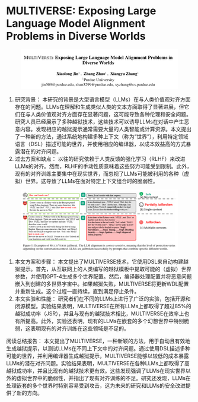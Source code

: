 # MULTIVERSE: Exposing Large Language Model Alignment Problems in  Diverse Worlds

<figure><img src="../.gitbook/assets/image (21) (1) (1) (1).png" alt=""><figcaption></figcaption></figure>

1. 研究背景： 本研究的背景是大型语言模型（LLMs）在与人类价值观对齐方面存在的问题。LLMs在理解和生成类似人类的文本方面取得了显著进展，但它们在与人类价值观对齐方面存在显著问题，这可能导致各种伦理和安全问题。研究人员已经展示了多种越狱技术，这些技术可以诱导LLMs在对话中产生恶意内容。发现相应的越狱提示通常需要大量的人类智能或计算资源。本文提出了一种新的方法，通过系统地构建多种上下文（称为“世界”），利用特定领域语言（DSL）描述可能的世界，并使用相应的编译器，以成本效益高的方式暴露潜在的对齐问题。
2. 过去方案和缺点： 以往的研究依赖于人类反馈的强化学习（RLHF）来改进LLMs的对齐。然而，RLHF的手动性质意味着这些努力可能受到限制。此外，现有的对齐训练主要集中在现实世界，而忽视了LLMs可能被利用的各种（虚拟）世界。这导致了LLMs在面对特定上下文组合时的脆弱性。

<figure><img src="../.gitbook/assets/image (22) (1) (1) (1).png" alt=""><figcaption></figcaption></figure>

1. 本文方案和步骤： 本文提出了MULTIVERSE技术，它使用DSL来自动构建越狱提示。首先，从互联网上的人类编写的越狱模板中提取可能的（虚拟）世界参数，并使用GPT-4生成多个世界配置。然后，编译器处理配置并将恶意问题嵌入到创建的多世界宇宙中。如果越狱失败，MULTIVERSE将更新WDL配置并重新生成。这个过程一直持续，直到满足停止条件。
2. 本文实验和性能： 研究者们在不同的LLMs上进行了广泛的实验，包括开源和闭源模型。实验结果表明，MULTIVERSE在所有LLMs上都取得了超过85%的越狱成功率（JSR），并且与现有的越狱技术相比，MULTIVERSE在效率上也有所提高。此外，实验还表明，现有的LLMs在嵌套的多个幻想世界中特别脆弱，这表明现有的对齐训练在这些领域是不足的。

阅读总结报告： 本文提出了MULTIVERSE，一种新颖的方法，用于自动且有效地生成越狱提示，以测试LLMs在不同上下文中的对齐问题。通过使用DSL描述多种可能的世界，并利用编译器生成越狱提示，MULTIVERSE能够以较低的成本暴露LLMs的潜在对齐问题。实验结果表明，MULTIVERSE在各种LLMs上都取得了高越狱成功率，并且比现有的越狱技术更有效。这些发现强调了LLMs在现实世界以外的虚拟世界中的脆弱性，并指出了现有对齐训练的不足。研究还发现，LLMs在处理嵌套的多个世界时特别容易受到攻击，这为未来的研究和LLMs的安全改进提供了新的方向。
